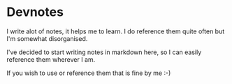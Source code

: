 # Devnotes

I write alot of notes, it helps me to learn. I do reference them quite often but I'm somewhat disorganised.

I've decided to start writing notes in markdown here, so I can easily reference them wherever I am.

If you wish to use or reference them that is fine by me :-)